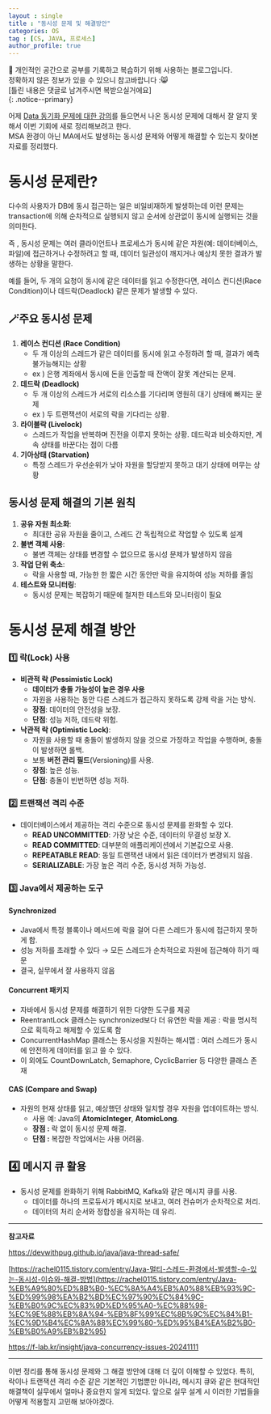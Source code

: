```yaml
---
layout : single
title : "동시성 문제 및 해결방안"
categories: OS
tag : [CS, JAVA, 프로세스]
author_profile: true
---
```


📌 개인적인 공간으로 공부를 기록하고 복습하기 위해 사용하는 블로그입니다. <br>
정확하지 않은 정보가 있을 수 있으니 참고바랍니다 :😸 <br>
[틀린 내용은 댓글로 남겨주시면 복받으실거에요]  
{: .notice--primary}

어제 [Data 동기화 문제에 대한 강의](https://quokkavely.github.io/msa/data-synchronization/)를 들으면서 나온 동시성 문제에 대해서 잘 알지 못해서 이번 기회에 새로 정리해보려고 한다. <br> MSA 환경이 아닌 MA에서도 발생하는 동시성 문제와 어떻게 해결할 수 있는지 찾아본 자료를 정리했다.

# **동시성 문제란?**

다수의 사용자가 DB에 동시 접근하는 일은 비일비재하게 발생하는데 이런 문제는 transaction에 의해 순차적으로 실행되지 않고 순서에 상관없이 동시에 실행되는 것을 의미한다.

즉 , 동시성 문제는 여러 클라이언트나 프로세스가 동시에 같은 자원(예: 데이터베이스, 파일)에 접근하거나 수정하려고 할 때, 데이터 일관성이 깨지거나 예상치 못한 결과가 발생하는 상황을 말한다.

예를 들어, 두 개의 요청이 동시에 같은 데이터를 읽고 수정한다면, 레이스 컨디션(Race Condition)이나 데드락(Deadlock) 같은 문제가 발생할 수 있다.

## 🪄주요 동시성 문제

1. **레이스 컨디션 (Race Condition)**
    - 두 개 이상의 스레드가 같은 데이터를 동시에 읽고 수정하려 할 때, 결과가 예측 불가능해지는 상황
    - ex ) 은행 계좌에서 동시에 돈을 인출할 때 잔액이 잘못 계산되는 문제.
2. **데드락 (Deadlock)**
    - 두 개 이상의 스레드가 서로의 리소스를 기다리며 영원히 대기 상태에 빠지는 문제
    - ex ) 두 트랜잭션이 서로의 락을 기다리는 상황.
3. **라이블락 (Livelock)**
    - 스레드가 작업을 반복하며 진전을 이루지 못하는 상황. 데드락과 비슷하지만, 계속 상태를 바꾼다는 점이 다름
4. **기아상태 (Starvation)**
    - 특정 스레드가 우선순위가 낮아 자원을 할당받지 못하고 대기 상태에 머무는 상황

## **동시성 문제 해결의 기본 원칙**

1. **공유 자원 최소화**:
    - 최대한 공유 자원을 줄이고, 스레드 간 독립적으로 작업할 수 있도록 설계
2. **불변 객체 사용**:
    - 불변 객체는 상태를 변경할 수 없으므로 동시성 문제가 발생하지 않음
3. **작업 단위 축소**:
    - 락을 사용할 때, 가능한 한 짧은 시간 동안만 락을 유지하여 성능 저하를 줄임
4. **테스트와 모니터링**:
    - 동시성 문제는 복잡하기 때문에 철저한 테스트와 모니터링이 필요


# **동시성 문제 해결 방안**

### 1️⃣ 락(Lock) 사용

- **비관적 락 (Pessimistic Lock)**
    - **데이터가 충돌 가능성이 높은 경우 사용**
    - 자원을 사용하는 동안 다른 스레드가 접근하지 못하도록 강제 락을 거는 방식.
    - **장점**: 데이터의 안전성을 보장.
    - **단점**: 성능 저하, 데드락 위험.
- **낙관적 락 (Optimistic Lock)**:
    - 자원을 사용할 때 충돌이 발생하지 않을 것으로 가정하고 작업을 수행하며, 충돌이 발생하면 롤백.
    - 보통 **버전 관리 필드**(Versioning)를 사용.
    - **장점**: 높은 성능.
    - **단점**: 충돌이 빈번하면 성능 저하.

### 2️⃣ 트랜잭션 격리 수준

- 데이터베이스에서 제공하는 격리 수준으로 동시성 문제를 완화할 수 있다.
    - **READ UNCOMMITTED**: 가장 낮은 수준, 데이터의 무결성 보장 X.
    - **READ COMMITTED**: 대부분의 애플리케이션에서 기본값으로 사용.
    - **REPEATABLE READ**: 동일 트랜잭션 내에서 읽은 데이터가 변경되지 않음.
    - **SERIALIZABLE**: 가장 높은 격리 수준, 동시성 저하 가능성.

### 3️⃣ Java에서 제공하는 도구

#### **Synchronized**

- Java에서 특정 블록이나 메서드에 락을 걸어 다른 스레드가 동시에 접근하지 못하게 함.
- 성능 저하를 초래할 수 있다 → 모든 스레드가 순차적으로 자원에 접근해야 하기 때문
- 결국, 실무에서 잘 사용하지 않음

#### **Concurrent 패키지**

- 자바에서 동시성 문제를 해결하기 위한 다양한 도구를 제공
- ReentrantLock 클래스는 synchronized보다 더 유연한 락을 제공 : 락을 명시적으로 획득하고 해제할 수 있도록 함
- ConcurrentHashMap 클래스는 동시성을 지원하는 해시맵 :  여러 스레드가 동시에 안전하게 데이터를 읽고 쓸 수 있다.
- 이 외에도 CountDownLatch, Semaphore, CyclicBarrier 등 다양한 클래스 존재

#### **CAS (Compare and Swap)**

- 자원의 현재 상태를 읽고, 예상했던 상태와 일치할 경우 자원을 업데이트하는 방식.
    - 사용 예: Java의 **AtomicInteger**, **AtomicLong**.
    - **장점 :** 락 없이 동시성 문제 해결.
    - **단점 :** 복잡한 작업에서는 사용 어려움.

## 4️⃣ 메시지 큐 활용

- 동시성 문제를 완화하기 위해 RabbitMQ, Kafka와 같은 메시지 큐를 사용.
    - 데이터를 하나의 프로듀서가 메시지로 보내고, 여러 컨슈머가 순차적으로 처리.
    - 데이터의 처리 순서와 정합성을 유지하는 데 유리.

---

**참고자료**

https://devwithpug.github.io/java/java-thread-safe/

[https://rachel0115.tistory.com/entry/Java-멀티-스레드-환경에서-발생할-수-있는-동시성-이슈와-해결-방법](https://rachel0115.tistory.com/entry/Java-%EB%A9%80%ED%8B%B0-%EC%8A%A4%EB%A0%88%EB%93%9C-%ED%99%98%EA%B2%BD%EC%97%90%EC%84%9C-%EB%B0%9C%EC%83%9D%ED%95%A0-%EC%88%98-%EC%9E%88%EB%8A%94-%EB%8F%99%EC%8B%9C%EC%84%B1-%EC%9D%B4%EC%8A%88%EC%99%80-%ED%95%B4%EA%B2%B0-%EB%B0%A9%EB%B2%95)

https://f-lab.kr/insight/java-concurrency-issues-20241111

---

이번 정리를 통해 동시성 문제와 그 해결 방안에 대해 더 깊이 이해할 수 있었다. 특히, 락이나 트랜잭션 격리 수준 같은 기본적인 기법뿐만 아니라, 메시지 큐와 같은 현대적인 해결책이 실무에서 얼마나 중요한지 알게 되었다. 앞으로 실무 설계 시 이러한 기법들을 어떻게 적용할지 고민해 보아야겠다.


<br>
<br>
<br>
<br>
<br>